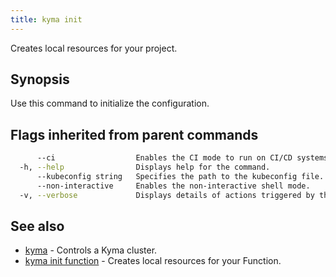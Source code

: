 ```yaml
---
title: kyma init
---
```


Creates local resources for your project.

## Synopsis

Use this command to initialize the configuration.

## Flags inherited from parent commands

```bash
      --ci                  Enables the CI mode to run on CI/CD systems. It avoids any user interaction (such as no dialog prompts) and ensures that logs are formatted properly in log files (such as no spinners for CLI steps).
  -h, --help                Displays help for the command.
      --kubeconfig string   Specifies the path to the kubeconfig file. By default, Kyma CLI uses the KUBECONFIG environment variable or "/$HOME/.kube/config" if the variable is not set.
      --non-interactive     Enables the non-interactive shell mode.
  -v, --verbose             Displays details of actions triggered by the command.
```

## See also

* [kyma](#kyma-kyma)	 - Controls a Kyma cluster.
* [kyma init function](#kyma-init-function-kyma-init-function)	 - Creates local resources for your Function.

